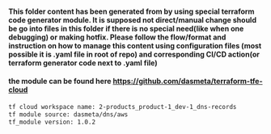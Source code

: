 #### This folder content has been generated from by using special terraform code generator module. It is supposed not direct/manual change should be go into files in this folder if there is no special need(like when one debugging) or making hotfix. Please follow the flow/format and instruction on how to manage this content using configuration files (most possible it is .yaml file in root of repo) and corresponding CI/CD action(or terraform generator code next to .yaml file)

#### the module can be found here https://github.com/dasmeta/terraform-tfe-cloud


```txt
tf cloud workspace name: 2-products_product-1_dev-1_dns-records
tf module source: dasmeta/dns/aws
tf_module version: 1.0.2
```
